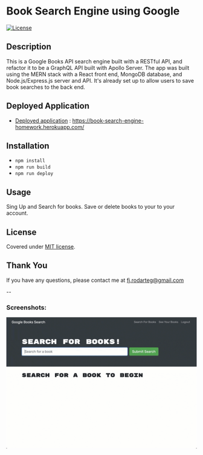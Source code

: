 # Book Search Engine using Google
[![License](https://img.shields.io/static/v1?label=License&message=MIT%20License&color=green)](LICENSE)

 

## Description
This is a Google Books API search engine built with a RESTful API, and refactor it to be a GraphQL API built with Apollo Server. The app was built using the MERN stack with a React front end, MongoDB database, and Node.js/Express.js server and API. It's already set up to allow users to save book searches to the back end.


## Deployed Application

- [Deployed application](https://book-search-engine-homework.herokuapp.com/) : https://book-search-engine-homework.herokuapp.com/



## Installation
- `npm install`
- `npm run build`
- `npm run deploy`

## Usage
Sing Up and Search for books. Save or delete books to your to your account.

## License
Covered under [MIT license](LICENSE).

## Thank You
If you have any questions, please contact me at fj.rodarteg@gmail.com


--
### Screenshots:
![Gif](./21-mern-homework-demo-01.gif)
